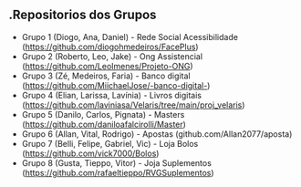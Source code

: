 .Repositorios dos Grupos
------------
- Grupo 1 (Diogo, Ana, Daniel) - Rede Social Acessibilidade (https://github.com/diogohmedeiros/FacePlus)
- Grupo 2 (Roberto, Leo, Jake) - Ong Assistencial (https://github.com/LeoImenes/Projeto-ONG)
- Grupo 3 (Zé, Medeiros, Faria) - Banco digital (https://github.com/MiichaelJose/-banco-digital-)
- Grupo 4 (Elian, Larissa, Lavínia) - Livros digitais (https://github.com/laviniasa/Velaris/tree/main/proj_velaris)
- Grupo 5 (Danilo, Carlos, Pignata) - Masters (https://github.com/daniloafalcirolli/Master)
- Grupo 6 (Allan, Vital, Rodrigo) - Apostas (github.com/Allan2077/aposta)
- Grupo 7 (Belli, Felipe, Gabriel, Vic) - Loja Bolos (https://github.com/vick7000/Bolos)
- Grupo 8 (Gusta, Tieppo, Vitor) - Joja Suplementos (https://github.com/rafaeltieppo/RVGSuplementos)



